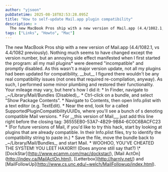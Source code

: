 ```yaml
---
author: "yjsoon"
pubDatetime: 2025-08-18T02:53:28.095Z
title: "How to self-update Mail.app plugin compatibility"
description: >
  The new MacBook Pros ship with a new version of Mail.app (4.4/1082.1, vs 4.4/1082 previously). Nothing much seems to have changed except the version n...
tags: ["Links", "Howto", "Mac"]
---
```






The new MacBook Pros ship with a new version of Mail.app (4.4/1082.1, vs 4.4/1082 previously). Nothing much seems to have changed except the version number, but an annoying side effect manifested when I first started the program: all my mail plugins\* were deemed "incompatible" and promptly disabled. As this wasn't a major version update, not all my plugins had been updated for compatibility, \_\_but\_\_ I figured there wouldn't be any real compatibility issues (not ones that required re-compilation, anyway). As such, I performed some minor plumbing and restored their functionality. Your mileage may vary, but here's how I did it: \* In Finder, navigate to \_~/Library/Mail/Bundles (Disabled)\_. \* Ctrl-click on a bundle, and select "Show Package Contents". \* Navigate to Contents, then open Info.plist with a text editor (e.g. TextEdit). \* Near the end, look for a <key> called SupportedPluginCompatibilityUUIDs, where you'll see a bunch of <string>s denoting compatible Mail versions. \* For \_\_this version of Mail\_\_, just add this line right before the closing </array> tag: <string>36555EB0-53A7-4B29-9B84-6C0C6BACFC23</string> \* (For future versions of Mail, if you'd like to try this hack, start by looking at plugins that are already compatible. In their Info.plist files, try to identify the compatibility string to paste in.) \* Save the file, move the bundle back to \_~/Library/Mail/Bundles\_, and start Mail. \* WOOHOO, YOU'VE CHEATED THE SYSTEM! YOU LEET HAX0R!!! (Does anyone still say that?) \\\* \[DockStar\](http://www.ecamm.com/mac/dockstar/), \[Mail ActOn\](http://indev.ca/MailActOn.html), \[Letterbox\](http://harnly.net/) and \[MailFollowUp\](http://www.cs.unc.edu/~welch/MailFollowup/index.html).